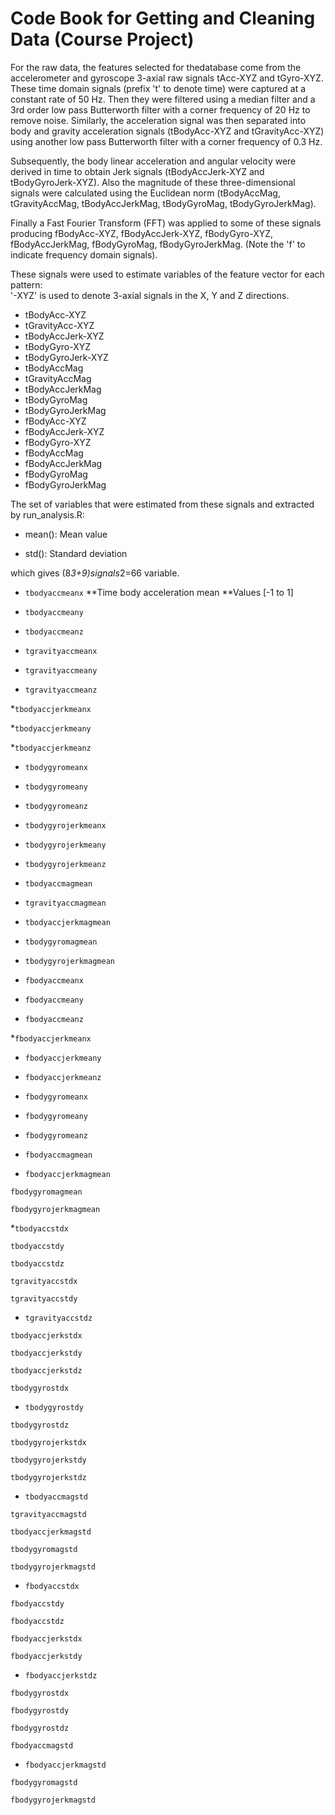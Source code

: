 # Code Book for Getting and Cleaning Data (Course Project)

For the raw data, the features selected for thedatabase come from the accelerometer and gyroscope 3-axial raw signals tAcc-XYZ and tGyro-XYZ. These time domain signals (prefix 't' to denote time) were captured at a constant rate of 50 Hz. Then they were filtered using a median filter and a 3rd order low pass Butterworth filter with a corner frequency of 20 Hz to remove noise. Similarly, the acceleration signal was then separated into body and gravity acceleration signals (tBodyAcc-XYZ and tGravityAcc-XYZ) using  another low pass Butterworth filter with a corner frequency of 0.3 Hz. 

Subsequently, the body linear acceleration and angular velocity were derived in time to obtain Jerk signals (tBodyAccJerk-XYZ and tBodyGyroJerk-XYZ). Also the magnitude of these three-dimensional signals were calculated using the Euclidean norm (tBodyAccMag, tGravityAccMag, tBodyAccJerkMag, tBodyGyroMag, tBodyGyroJerkMag). 

Finally a Fast Fourier Transform (FFT) was applied to some of these signals producing fBodyAcc-XYZ, fBodyAccJerk-XYZ, fBodyGyro-XYZ, fBodyAccJerkMag, fBodyGyroMag, fBodyGyroJerkMag. (Note the 'f' to indicate frequency domain signals). 

These signals were used to estimate variables of the feature vector for each pattern:  
'-XYZ' is used to denote 3-axial signals in the X, Y and Z directions.

* tBodyAcc-XYZ
* tGravityAcc-XYZ
* tBodyAccJerk-XYZ
* tBodyGyro-XYZ
* tBodyGyroJerk-XYZ
* tBodyAccMag
* tGravityAccMag
* tBodyAccJerkMag
* tBodyGyroMag
* tBodyGyroJerkMag
* fBodyAcc-XYZ
* fBodyAccJerk-XYZ
* fBodyGyro-XYZ
* fBodyAccMag
* fBodyAccJerkMag
* fBodyGyroMag
* fBodyGyroJerkMag

The set of variables that were estimated from these signals and extracted by run_analysis.R: 	

* mean(): Mean value

* std(): Standard deviation

which gives (8*3+9)signals*2=66 variable.

* `tbodyaccmeanx` 
**Time body acceleration mean
**Values [-1 to 1]       

* `tbodyaccmeany`        

* `tbodyaccmeanz`
       
* `tgravityaccmeanx` 
    
* `tgravityaccmeany`     

* `tgravityaccmeanz`    

*`tbodyaccjerkmeanx`    

*`tbodyaccjerkmeany`  
 
*`tbodyaccjerkmeanz`    

* `tbodygyromeanx`       

* `tbodygyromeany`       

* `tbodygyromeanz`       

* `tbodygyrojerkmeanx` 
 
* `tbodygyrojerkmeany`   

* `tbodygyrojerkmeanz`   

* `tbodyaccmagmean`      

* `tgravityaccmagmean`   

* `tbodyaccjerkmagmean` 

* `tbodygyromagmean`     

* `tbodygyrojerkmagmean` 

* `fbodyaccmeanx`        

* `fbodyaccmeany`        

* `fbodyaccmeanz`    
   
*`fbodyaccjerkmeanx`    

* `fbodyaccjerkmeany`    

* `fbodyaccjerkmeanz`    

* `fbodygyromeanx`       

* `fbodygyromeany`   
   
* `fbodygyromeanz`      

* `fbodyaccmagmean`      

* `fbodyaccjerkmagmean`  

`fbodygyromagmean`     

`fbodygyrojerkmagmean`

*`tbodyaccstdx`        

 `tbodyaccstdy`         

`tbodyaccstdz`         

`tgravityaccstdx`      

`tgravityaccstdy`  
   
* `tgravityaccstdz`      

`tbodyaccjerkstdx`     

`tbodyaccjerkstdy`    

 `tbodyaccjerkstdz`    

 `tbodygyrostdx`   
    
* `tbodygyrostdy`        

`tbodygyrostdz`        

`tbodygyrojerkstdx`    

`tbodygyrojerkstdy`    

`tbodygyrojerkstdz`  
 
* `tbodyaccmagstd` 
      
`tgravityaccmagstd`    

`tbodyaccjerkmagstd`   

`tbodygyromagstd`      

`tbodygyrojerkmagstd` 

* `fbodyaccstdx`        

 `fbodyaccstdy`        

 `fbodyaccstdz`         

`fbodyaccjerkstdx`    

 `fbodyaccjerkstdy`    

* `fbodyaccjerkstdz`    

 `fbodygyrostdx`       

 `fbodygyrostdy`        

`fbodygyrostdz`       

 `fbodyaccmagstd` 
     
* `fbodyaccjerkmagstd`   

`fbodygyromagstd`      

`fbodygyrojerkmagstd` 